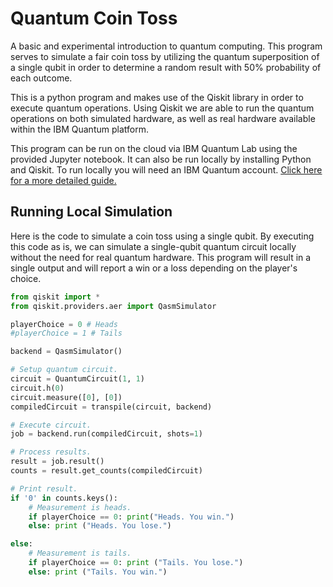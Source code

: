 # Quantum Coin Toss

<p>A basic and experimental introduction to quantum computing. This program serves to simulate a fair coin toss by utilizing the quantum superposition of a single qubit in order to determine a random result with 50% probability of each outcome.</p>

<p>This is a python program and makes use of the Qiskit library in order to execute quantum operations. Using Qiskit we are able to run the quantum operations on both simulated hardware, as well as real hardware available within the IBM Quantum platform.</p>

<p>This program can be run on the cloud via IBM Quantum Lab using the provided Jupyter notebook. It can also be run locally by installing Python and Qiskit. To run locally you will need an IBM Quantum account. <a href="https://qiskit.org/documentation/getting_started.html">Click here for a more detailed guide.</a></p>

## Running Local Simulation
Here is the code to simulate a coin toss using a single qubit. By executing this code as is, we can simulate a single-qubit quantum circuit locally without the need for real quantum hardware. This program will result in a single output and will report a win or a loss depending on the player's choice.
```python
from qiskit import *
from qiskit.providers.aer import QasmSimulator

playerChoice = 0 # Heads
#playerChoice = 1 # Tails

backend = QasmSimulator()

# Setup quantum circuit.
circuit = QuantumCircuit(1, 1)
circuit.h(0)
circuit.measure([0], [0])
compiledCircuit = transpile(circuit, backend)

# Execute circuit.
job = backend.run(compiledCircuit, shots=1)

# Process results.
result = job.result()
counts = result.get_counts(compiledCircuit)

# Print result.
if '0' in counts.keys():
    # Measurement is heads.
    if playerChoice == 0: print("Heads. You win.")
    else: print ("Heads. You lose.")

else:
    # Measurement is tails.
    if playerChoice == 0: print ("Tails. You lose.")
    else: print ("Tails. You win.")
 
```
